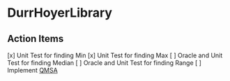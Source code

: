 # DurrHoyerLibrary
## Action Items
[x] Unit Test for finding Min
[x] Unit Test for finding Max
[ ] Oracle and Unit Test for finding Median
[ ] Oracle and Unit Test for finding Range
[ ] Implement [QMSA](https://arxiv.org/pdf/1908.07943)
